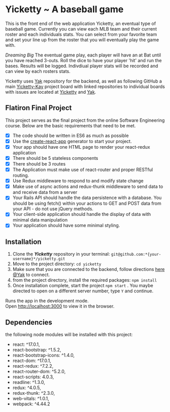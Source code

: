 # Yicketty ~ A baseball game

This is the front end of the web application Yicketty, an eventual type of baseball game.  Currently you can view each MLB team and their current roster and each individuals stats.  You can select from your favorite team and set your line up from the roster that you will eventually play the game with.  

*Dreaming Big* The eventual game play, each player will have an at Bat until you have reached 3-outs.  Roll the dice to have your player 'hit' and run the bases. Results will be logged.  Indivdiual player stats will be recorded and can view by each rosters stats.

Yicketty uses [Yak](https://github.com/cassymarie/yak) repository for the backend, as well as following GitHub a main [Yicketty-Kay](https://github.com/users/cassymarie/projects/1) project board with linked repositories to individual boards with issues are located at [Yicketty](https://github.com/cassymarie/yicketty/projects) and [Yak](https://github.com/cassymarie/yak/projects).

## Flatiron Final Project

This project serves as the final project from the online Software Engineering course.  Below are the basic requirements that need to be met.

- [x] The code should be written in ES6 as much as possible
- [x] Use the [create-react-app](https://github.com/facebook/create-react-app) generator to start your project.
- [x] Your app should have one HTML page to render your react-redux application
- [x] There should be 5 stateless components
- [x] There should be 3 routes
- [x] The Application must make use of react-router and proper RESTful routing.
- [x] Use Redux middleware to respond to and modify state change
- [x] Make use of async actions and redux-thunk middleware to send data to and receive data from a server
- [x] Your Rails API should handle the data persistence with a database. You should be using fetch() within your actions to GET and POST data from your API - do not use jQuery methods.
- [x] Your client-side application should handle the display of data with minimal data manipulation
- [x] Your application should have some minimal styling.

## Installation

1. Clone the ***Yicketty*** repository in your terminal:  `git@github.com:*{your-username}*/yicketty.git`
2. Move to the project directory: `cd yicketty`
3. Make sure that you are connected to the backend, follow directions [here @Yak](https://github.com/cassymarie/yak) to connect.
4. from the project directory, install the required packages: `npm install`
5. Once installation complete, start the project `npm start`
   . You maybe directed to open on a different server number, type `Y` and continue.

Runs the app in the development mode.\
Open [http://localhost:3000](http://localhost:3000) to view it in the browser.

## Dependencies

the following node modules will be installed with this project:

- react: ^17.0.1,
- react-bootstrap: ^1.5.2,
- react-bootstrap-icons: ^1.4.0,
- react-dom: ^17.0.1,
- react-redux: ^7.2.2,
- react-router-dom: ^5.2.0,
- react-scripts: 4.0.3,
- readline: ^1.3.0,
- redux: ^4.0.5,
- redux-thunk: ^2.3.0,
- web-vitals: ^1.0.1,
- webpack: ^4.44.2
